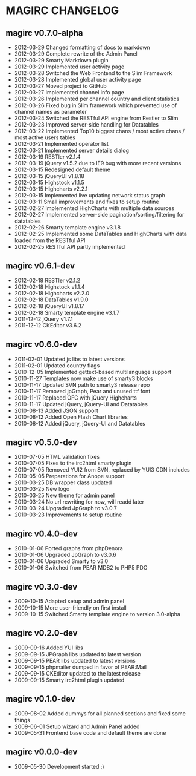 MAGIRC CHANGELOG
================

magirc v0.7.0-alpha
-------------------
* 2012-03-29 Changed formatting of docs to markdown
* 2012-03-29 Complete rewrite of the Admin Panel
* 2012-03-29 Smarty Markdown plugin
* 2012-03-29 Implemented user activity page
* 2012-03-28 Switched the Web Frontend to the Slim Framework
* 2012-03-28 Implemented global user activity page
* 2012-03-27 Moved project to GitHub
* 2012-03-27 Implemented channel info page
* 2012-03-26 Implemented per channel country and client statistics
* 2012-03-26 Fixed bug in Slim framework which prevented use of channel names as parameter
* 2012-03-24 Switched the RESTful API engine from Restler to Slim
* 2012-03-23 Improved server-side handling for Datatables
* 2012-03-22 Implemented Top10 biggest chans / most active chans / most active users tables
* 2012-03-21 Implemented operator list
* 2012-03-21 Implemented server details dialog
* 2012-03-19 RESTler v2.1.4
* 2012-03-19 jQuery v1.5.2 due to IE9 bug with more recent versions
* 2012-03-15 Redesigned default theme
* 2012-03-15 jQueryUI v1.8.18
* 2012-03-15 Highstock v1.1.5
* 2012-03-15 Highcharts v2.2.1
* 2012-03-15 Implemented live updating network status graph
* 2012-03-11 Small improvements and fixes to setup routine
* 2012-02-27 Implemented HighCharts with multiple data sources
* 2012-02-27 Implemented server-side pagination/sorting/filtering for datatables
* 2012-02-26 Smarty template engine v3.1.8
* 2012-02-25 Implemented some DataTables and HighCharts with data loaded from the RESTful API
* 2012-02-25 RESTful API partly implemented

magirc v0.6.1-dev
-----------------
* 2012-02-18 RESTler v2.1.2
* 2012-02-18 Highstock v1.1.4
* 2012-02-18 Highcharts v2.2.0
* 2012-02-18 DataTables v1.9.0
* 2012-02-18 jQueryUI v1.8.17
* 2012-02-18 Smarty template engine v3.1.7
* 2011-12-12 jQuery v1.7.1
* 2011-12-12 CKEditor v3.6.2

magirc v0.6.0-dev
-----------------
* 2011-02-01 Updated js libs to latest versions
* 2011-02-01 Updated country flags
* 2010-12-05 Implemented gettext-based multilanguage support
* 2010-11-27 Templates now make use of smarty3 blocks
* 2010-11-17 Updated SVN path to smarty3 release repo
* 2010-11-17 Removed jpGraph, Pear and unused ttf font
* 2010-11-17 Replaced OFC with jQuery Highcharts
* 2010-11-17 Updated jQuery, jQuery-UI and Datatables
* 2010-08-13 Added JSON support
* 2010-08-12 Added Open Flash Chart libraries
* 2010-08-12 Added jQuery, jQuery-UI and Datatables

magirc v0.5.0-dev
-----------------
* 2010-07-05 HTML validation fixes
* 2010-07-05 Fixes to the irc2html smarty plugin
* 2010-07-05 Removed YUI2 from SVN, replaced by YUI3 CDN includes
* 2010-05-05 Preparations for Anope support
* 2010-03-25 DB wrapper class updated
* 2010-03-25 New logo
* 2010-03-25 New theme for admin panel
* 2010-03-24 No url rewriting for now, will readd later
* 2010-03-24 Upgraded JpGraph to v3.0.7
* 2010-03-23 Improvements to setup routine

magirc v0.4.0-dev
-----------------
* 2010-01-06 Ported graphs from phpDenora
* 2010-01-06 Upgraded JpGraph to v3.0.6
* 2010-01-06 Upgraded Smarty to v3.0
* 2010-01-06 Switched from PEAR MDB2 to PHP5 PDO

magirc v0.3.0-dev
-----------------
* 2009-10-15 Adapted setup and admin panel
* 2009-10-15 More user-friendly on first install
* 2009-10-15 Switched Smarty template engine to version 3.0-alpha

magirc v0.2.0-dev
-----------------
* 2009-09-16 Added YUI libs
* 2009-09-15 JPGraph libs updated to latest version
* 2009-09-15 PEAR libs updated to latest versions
* 2009-09-15 phpmailer dumped in favor of PEAR:Mail
* 2009-09-15 CKEditor updated to the latest release
* 2009-09-15 Smarty irc2html plugin updated

magirc v0.1.0-dev
-----------------
* 2009-08-02 Added dummys for all planned sections and fixed some things
* 2009-06-01 Setup wizard and Admin Panel added
* 2009-05-31 Frontend base code and default theme are done

magirc v0.0.0-dev
-----------------
* 2009-05-30 Development started :)
